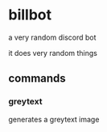  billbot
=========
a very random discord bot

it does very random things

## commands

### greytext
generates a greytext image